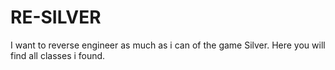 # RE-SILVER

I want to reverse engineer as much as i can of the game Silver. Here you will find all classes i found.